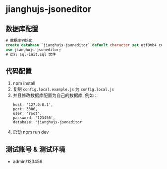 # jianghujs-jsoneditor

## 数据库配置

```sql
# 数据库初始化
create database `jianghujs-jsoneditor` default character set utf8mb4 collate utf8mb4_bin;
use jianghujs-jsoneditor;
# 运行 sql/init.sql 文件
```

## 代码配置

1. npm install
2. 复制 `config.local.example.js` 为 `config.local.js`
3. 并且修改数据库配置为自己的数据库, 例如：
   ```
   host: '127.0.0.1',
   port: 3306,
   user: 'root',
   password: '123456',
   database: 'jianghujs-jsoneditor'
   ```
4. 启动 npm run dev

## 测试账号 & 测试环境

- admin/123456
